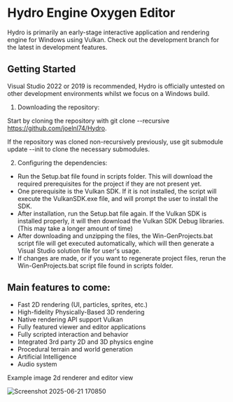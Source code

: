# Hydro Engine Oxygen Editor
Hydro is primarily an early-stage interactive application and rendering engine for Windows using Vulkan. Check out the development branch for the latest in development features.

## Getting Started
Visual Studio 2022 or 2019 is recommended, Hydro is officially untested on other development environments whilst we focus on a Windows build.

1. Downloading the repository:

Start by cloning the repository with git clone --recursive https://github.com/joelnl74/Hydro.

If the repository was cloned non-recursively previously, use git submodule update --init to clone the necessary submodules.

2. Configuring the dependencies:

- Run the Setup.bat file found in scripts folder. This will download the required prerequisites for the project if they are not present yet.
- One prerequisite is the Vulkan SDK. If it is not installed, the script will execute the VulkanSDK.exe file, and will prompt the user to install the SDK.
- After installation, run the Setup.bat file again. If the Vulkan SDK is installed properly, it will then download the Vulkan SDK Debug libraries. (This may take a longer amount of time)
- After downloading and unzipping the files, the Win-GenProjects.bat script file will get executed automatically, which will then generate a Visual Studio solution file for user's usage.
- If changes are made, or if you want to regenerate project files, rerun the Win-GenProjects.bat script file found in scripts folder.

## Main features to come:
- Fast 2D rendering (UI, particles, sprites, etc.)
- High-fidelity Physically-Based 3D rendering
- Native rendering API support Vulkan
- Fully featured viewer and editor applications
- Fully scripted interaction and behavior
- Integrated 3rd party 2D and 3D physics engine
- Procedural terrain and world generation
- Artificial Intelligence
- Audio system

Example image 2d renderer and editor view

![Screenshot 2025-06-21 170850](https://github.com/user-attachments/assets/c386af4f-75c5-4269-9c79-4825cd5647e6)

